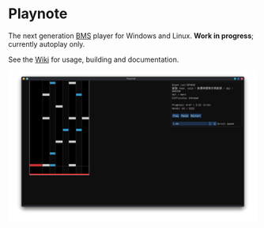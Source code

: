# Playnote

The next generation [BMS](https://en.wikipedia.org/wiki/Be-Music_Source) player for Windows and Linux. **Work in progress**; currently autoplay only.

See the [Wiki](https://github.com/Tearnote/Playnote/wiki) for usage, building and documentation.

![screenshot.png](screenshot.png)
